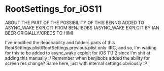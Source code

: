 # RootSettings_for_iOS11

ABOUT THE PART OF THE POSSIBILITY OF THIS BENNG ADDED TO ASYNC_WAKE EXPLOIT FROM BENJIBOBS (ASYNC_WAKE EXPLOIT BY IAN BEER ORIGIALLY/CREDS TO HIM)

I've modified the Reachability and folders parts of this RootSettings.plist/RootSettings.previous.plist only IIRC, and so, I'm waiting for this to be added to async_wake exploit for iOS 11.1.2 since I'm shit at adding this manually :/ Remember when benjibobs added the ability for screen res change? Same here, just with internal settings obviously :P
